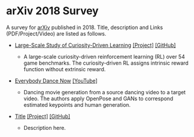 # arXiv 2018 Survey

A survey for [arXiv](https://arxiv.org/) published in 2018. Title, description and Links (PDF/Project/Video) are listed as follows.

* [Large-Scale Study of Curiosity-Driven Learning](https://arxiv.org/abs/1808.04355) [[Project]](https://pathak22.github.io/large-scale-curiosity/) [[GitHub]](https://github.com/openai/large-scale-curiosity)
	* A large-scale curiosity-driven reinforcement learning (RL) over 54 game benchmarks. The curiosity-driven RL assigns intrinsic reward function without extrinsic reward.

* [Everybody Dance Now](https://arxiv.org/abs/1808.07371) [[YouTube]](https://www.youtube.com/watch?v=PCBTZh41Ris)
	* Dancing movie generation from a source dancing video to a target video. The authors apply OpenPose and GANs to correspond estimated keypoints and human generation.

* [Title]() [[Project]]() [[GitHub]]()
	* Description here.
